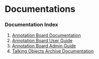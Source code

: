 # Documentations


### Documentation Index
1. [Annotation Board Documentation](./annotation_board/README.md)
2. [Annotation Board User Guide](./annotation_board/annotation.md) 
3. [Annotation Board Admin Guide](./annotation_board/admin.md)
4. [Talking Objects Archive Documentation](./toa/README.md)